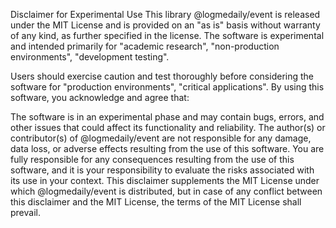 Disclaimer for Experimental Use
This library @logmedaily/event is released under the MIT License and is provided on an "as is" basis without warranty of any kind, as further specified in the license. The software is experimental and intended primarily for "academic research", "non-production environments", "development testing".

Users should exercise caution and test thoroughly before considering the software for "production environments", "critical applications". By using this software, you acknowledge and agree that:

The software is in an experimental phase and may contain bugs, errors, and other issues that could affect its functionality and reliability.
The author(s) or contributor(s) of @logmedaily/event are not responsible for any damage, data loss, or adverse effects resulting from the use of this software.
You are fully responsible for any consequences resulting from the use of this software, and it is your responsibility to evaluate the risks associated with its use in your context.
This disclaimer supplements the MIT License under which @logmedaily/event is distributed, but in case of any conflict between this disclaimer and the MIT License, the terms of the MIT License shall prevail.